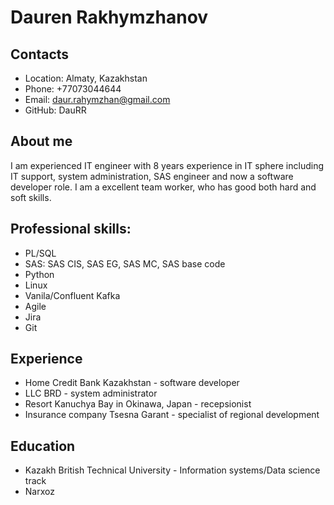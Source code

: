 # Dauren Rakhymzhanov

## Contacts
* Location: Almaty, Kazakhstan
* Phone: +77073044644
* Email: daur.rahymzhan@gmail.com
* GitHub: DauRR

## About me

I am experienced IT engineer with 8 years experience in IT sphere including IT support, system administration, SAS engineer and now a software developer role. 
I am a excellent team worker, who has good both hard and soft skills.


## Professional skills:
* PL/SQL
* SAS: SAS CIS, SAS EG, SAS MC, SAS base code
* Python
* Linux
* Vanila/Confluent Kafka
* Agile
* Jira
* Git

## Experience 
* Home Credit Bank Kazakhstan - software developer
* LLC BRD - system administrator
* Resort Kanuchya Bay in Okinawa, Japan - recepsionist
* Insurance company Tsesna Garant - specialist of regional development

## Education
* Kazakh British Technical University - Information systems/Data science track
* Narxoz
